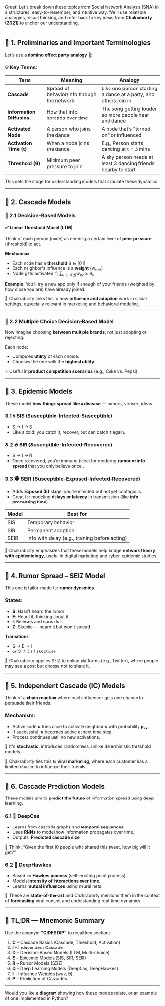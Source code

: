 Great! Let's break down these topics from Social Network Analysis (SNA) in a structured, easy-to-remember, and intuitive way. We'll use relatable analogies, visual thinking, and refer back to key ideas from **Chakraborty (2021)** to anchor our understanding.

---

## 🧩 1. Preliminaries and Important Terminologies

Let’s use a **domino effect party analogy** 🎉:

### 💡 Key Terms:

| Term                      | Meaning                                     | Analogy                                                         |
| ------------------------- | ------------------------------------------- | --------------------------------------------------------------- |
| **Cascade**               | Spread of behavior/info through the network | Like one person starting a dance at a party, and others join in |
| **Information Diffusion** | How that info spreads over time             | The song getting louder so more people hear and dance           |
| **Activated Node**        | A person who joins the dance                | A node that’s "turned on" or influenced                         |
| **Activation Time (t)**   | When a node joins the dance                 | E.g., Person starts dancing at t = 3 mins                       |
| **Threshold (θ)**         | Minimum peer pressure to join               | A shy person needs at least 3 dancing friends nearby to start   |

This sets the stage for understanding models that simulate these dynamics.

---

## 🔄 2. Cascade Models

### 🎯 2.1 **Decision-Based Models**

#### ✅ **Linear Threshold Model (LTM)**

Think of each person (node) as needing a certain level of **peer pressure** (threshold) to act.

**Mechanism**:

* Each node has a **threshold** θ ∈ \[0,1]
* Each neighbor's influence is a **weight** (w₍ᵤᵥ₎)
* Node gets activated if:
  $\sum_{u \in A(t)} w_{uv} \geq \theta_v$

**Example**:
You’ll try a new app only if enough of your friends (weighted by how close you are) have already joined.

📘 Chakraborty links this to how **influence and adoption** work in social settings, especially relevant in marketing and behavioral modeling.

---

### 🎨 2.2 **Multiple Choice Decision-Based Model**

Now imagine choosing **between multiple brands**, not just adopting or rejecting.

Each node:

* Computes **utility** of each choice.
* Chooses the one with the **highest utility**.

💡 Useful in **product competition scenarios** (e.g., Coke vs. Pepsi).

---

## 🦠 3. Epidemic Models

These model **how things spread like a disease** — rumors, viruses, ideas.

### 3.1 🌀 **SIS (Susceptible-Infected-Susceptible)**

* S → I → S
* Like a cold: you catch it, recover, but can catch it again.

### 3.2 🔥 **SIR (Susceptible-Infected-Recovered)**

* S → I → R
* Once recovered, you’re immune (ideal for modeling **rumor or info spread** that you only believe once).

### 3.3 🕵️ **SEIR (Susceptible-Exposed-Infected-Recovered)**

* Adds **Exposed (E)** stage: you’re infected but not yet contagious.
* Great for modeling **delays or latency** in transmission (like **info processing time**).

| Model | Best For                                       |
| ----- | ---------------------------------------------- |
| SIS   | Temporary behavior                             |
| SIR   | Permanent adoption                             |
| SEIR  | Info with delay (e.g., training before acting) |

📘 Chakraborty emphasizes that these models help bridge **network theory with epidemiology**, useful in digital marketing and cyber-epidemic studies.

---

## 🧠 4. Rumor Spread – SEIZ Model

This one is tailor-made for **rumor dynamics**.

### States:

* **S**: Hasn’t heard the rumor
* **E**: Heard it, thinking about it
* **I**: Believes and spreads it
* **Z**: Skeptic — heard it but won’t spread

**Transitions**:

* S → E → I
* or S → Z (if skeptical)

📘 Chakraborty applies SEIZ to online platforms (e.g., Twitter), where people may see a post but choose not to share it.

---

## 🎲 5. Independent Cascade (IC) Models

Think of a **chain reaction** where each influencer gets one chance to persuade their friends.

### Mechanism:

* Active node **u** tries once to activate neighbor **v** with probability **pᵤᵥ**.
* If successful, **v** becomes active at next time step.
* Process continues until no new activations.

🔁 It's **stochastic**: introduces randomness, unlike deterministic threshold models.

📘 Chakraborty ties this to **viral marketing**, where each customer has a limited chance to influence their friends.

---

## 🤖 6. Cascade Prediction Models

These models aim to **predict the future** of information spread using deep learning.

### 6.1 🧬 **DeepCas**

* Learns from cascade graphs and **temporal sequences**.
* Uses **RNNs** to model how information propagates over time.
* Outputs: **Predicted cascade size**

🧠 Think: “Given the first 10 people who shared this tweet, how big will it get?”

### 6.2 🔮 **DeepHawkes**

* Based on **Hawkes process** (self-exciting point process).
* Models **intensity of interactions over time**.
* Learns **mutual influences** using neural nets.

📘 These are **state-of-the-art** and Chakraborty mentions them in the context of **forecasting** viral content and understanding real-time dynamics.

---

## 🧠 TL;DR — Mnemonic Summary

Use the acronym **"CIDER DIP"** to recall key sections:

1. **C** – Cascade Basics (Cascade, Threshold, Activation)
2. **I** – Independent Cascade
3. **D** – Decision-Based Models (LTM, Multi-choice)
4. **E** – Epidemic Models (SIS, SIR, SEIR)
5. **R** – Rumor Models (SEIZ)
6. **D** – Deep Learning Models (DeepCas, DeepHawkes)
7. **I** – Influence Weights (wuv, θ)
8. **P** – Prediction of Cascades

---

Would you like a **diagram** showing how these models relate, or an example of one implemented in Python?
